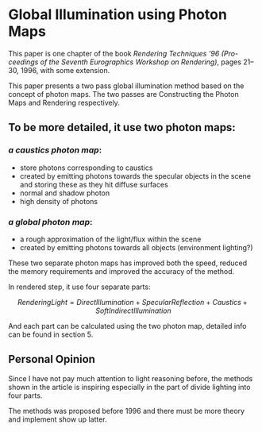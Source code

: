 # Global Illumination using Photon Maps 

This paper is one chapter of the book *Rendering Techniques ’96 (Pro-ceedings of the Seventh Eurographics Workshop on Rendering)*, pages 21–30, 1996, with some extension.

This paper presents a two pass global illumination method based on the concept of photon maps. The two passes are Constructing the Photon Maps and Rendering respectively. 

## To be more detailed, it use two photon maps:

### *a caustics photon map*:  
* store photons corresponding to caustics
* created by emitting photons towards the specular objects in the scene and storing these as they hit diffuse surfaces
* normal and shadow photon
* high density of photons

### *a global photon map*: 
* a rough approximation of the light/flux within the scene 
* created by emitting photons towards all objects (environment lighting?)

These two separate photon maps has improved both the speed, reduced the memory requirements and improved the accuracy of the method.

In rendered step, it use four separate parts:

$$Rendering Light = Direct Illumination + Specular Reflection + Caustics + Soft Indirect Illumination$$

And each part can be calculated using the two photon map, detailed info can be found in section 5.


## Personal Opinion 

Since I have not pay much attention to light reasoning before, the methods shown in the article is inspiring especially in the part of divide lighting into four parts.

The methods was proposed before 1996 and there must be more theory and implement show up latter.

